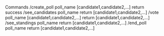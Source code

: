 Commands
/create_poll poll_name [candidate1,candidate2,...]
	return success
/see_candidates poll_name
	return [candidate1,candidate2,...]
/vote poll_name [candidate1,candidate2,...]
        return [candidate1,candidate2,...]
/see_standings poll_name
        return [candidate1,candidate2,...]
/end_poll poll_name
        return [candidate1,candidate2,...]
